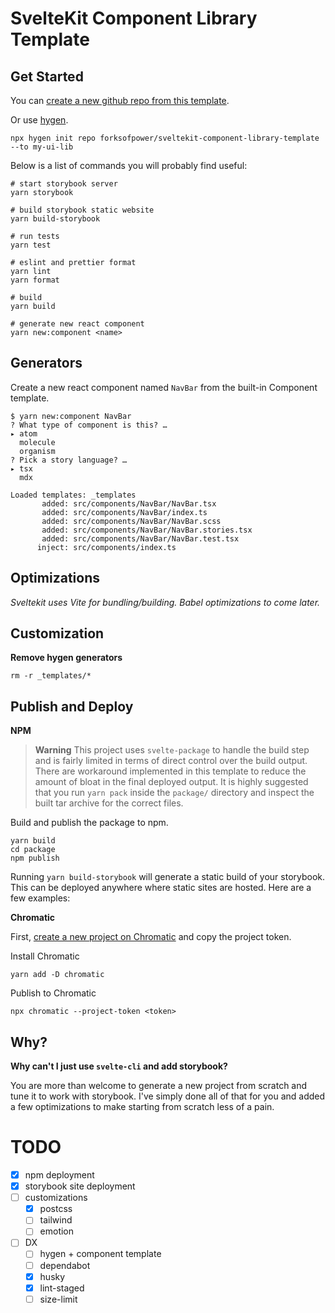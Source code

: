 # SvelteKit Component Library Template

## Get Started

You can [create a new github repo from this template](https://docs.github.com/en/repositories/creating-and-managing-repositories/creating-a-repository-from-a-template).

Or use [hygen](https://www.hygen.io/).

```shell
npx hygen init repo forksofpower/sveltekit-component-library-template --to my-ui-lib
```

Below is a list of commands you will probably find useful:

```shell
# start storybook server
yarn storybook

# build storybook static website
yarn build-storybook

# run tests
yarn test

# eslint and prettier format
yarn lint
yarn format

# build
yarn build

# generate new react component
yarn new:component <name>
```

## Generators

Create a new react component named `NavBar` from the built-in Component template.

```
$ yarn new:component NavBar
? What type of component is this? …
▸ atom
  molecule
  organism
? Pick a story language? …
▸ tsx
  mdx

Loaded templates: _templates
       added: src/components/NavBar/NavBar.tsx
       added: src/components/NavBar/index.ts
       added: src/components/NavBar/NavBar.scss
       added: src/components/NavBar/NavBar.stories.tsx
       added: src/components/NavBar/NavBar.test.tsx
      inject: src/components/index.ts
```

## Optimizations

_Sveltekit uses Vite for bundling/building. Babel optimizations to come later._

## Customization

**Remove hygen generators**

```
rm -r _templates/*
```

## Publish and Deploy

**NPM**

> **Warning**
> This project uses `svelte-package` to handle the build step and is fairly limited in terms of direct control over the build output. There are workaround implemented in this template to reduce the amount of bloat in the final deployed output. It is highly suggested that you run `yarn pack` inside the `package/` directory and inspect the built tar archive for the correct files.

Build and publish the package to npm.

```shell
yarn build
cd package
npm publish
```

Running `yarn build-storybook` will generate a static build of your storybook. This can be deployed anywhere where static sites are hosted. Here are a few examples:

**Chromatic**

First, [create a new project on Chromatic](https://www.chromatic.com/start) and copy the project token.

Install Chromatic

```
yarn add -D chromatic
```

Publish to Chromatic

```
npx chromatic --project-token <token>
```

## Why?

**Why can't I just use `svelte-cli` and add storybook?**

You are more than welcome to generate a new project from scratch and tune it to work with storybook. I've simply done all of that for you and added a few optimizations to make starting from scratch less of a pain.

# TODO

- [x] npm deployment
- [x] storybook site deployment
- [ ] customizations
  - [x] postcss
  - [ ] tailwind
  - [ ] emotion
- [ ] DX
  - [ ] hygen + component template
  - [ ] dependabot
  - [x] husky
  - [x] lint-staged
  - [ ] size-limit
